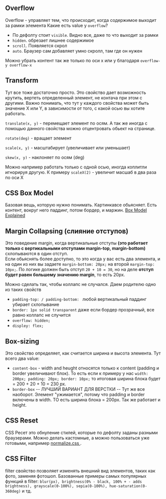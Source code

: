 ## Overflow 

Overflow - управляет тем, что происходит, когда содержимое выходит за рамки элемента
Какие есть value у `overflow`? 
- По дефолту стоит `visible`. Видно все, даже то что выходит за рамки
- `hidden`. обрезает лишнее содержимое
- `scroll`. Появляется скрол
- `auto`. Браузер сам добавляет умно скролл, там где он нужен

Можно убрать контент так же только по оси x или y благодаря `overflow-y overflow-x`

## Transform 
Тут все тоже достаточно просто. Это свойство дает возможность крутить, вертеть определенный элемент, не контача при этом с другими. Важно понимать, что тут у каждого свойства может быть значение X или Y, в зависимости от того, с какой осью вы хотите работать. 

`translate(x, y)` - перемещает элемент по осям. А так же иногда с помощью данного свойства можно отцентровать обьект на странице. 

`rotate(deg)` - вращает элемент

`scale(x, y)` - масштабирует (увеличивает или уменьшает) 

`skew(x, y)` - наклоняет по осям (deg)

Можно например работать только с одной осью, иногда коплитли игнорируя другую. К примеру `scaleX(2)` - увеличит масшаб в два раза по оси X

## CSS Box Model 

Базовая вещь, которую нужно понимать. Картинкавсе обьясняет. Есть контент, вокруг него паддинг, потом бордер, и маржин.
[Box Model Explained](https://ibb.co/hJ9MqmxN)

## Margin Collapsing (слияние отступов)

Это поведение margin, когда вертикальные отступы **(это работает только с вертикальными отступами margin-top, margin-bottom)** схлопываются в один отступ.  
Если обьяснять более доступно, то это когда у вас есть два элемента, и на один из них вы задаете `margin-bottom: 20px;` на второй `margin-top: 10px;`. По логике должен быть отступ `20 + 10 = 30`, но на деле __отступ будет равен большему значению margin__, то есть 20px.

Можно сделать так, чтобы коллапс не случался. 
Даем родителю одно из таких свойств
- `padding-top: / padding-bottom: ` любой вертикальный паддинг убирает схлопывание
- `border: 1px solid transparent` даже если бордер прозрачный, все равно коллапс не случится
- `overflow: hidden;`
- `displey: flex;`

## Box-sizing 

Это свойство определяет, как считается ширина и высота элемента. Тут всего два value: 
- `content-box` - width and heught относятся только к content (padding и border увеличивают блок). То есть если к примеру у нас `width: 200px; padding: 20px; border: 10px;` то итоговая ширина блока будет = 200 + 20 + 10 = 230 px. 
- `border-box` -- ЛУЧШИЙ ВАРИАНТ ДЛЯ ВЕРСТКИ -- Тут же все наоборот. Элемент "ужимается", потому что padding и border включены в width. ТО есть ширина блока = 200px.
Так же работает и height.

## СSS Reset

CSS Ресет это обнуление стилей, которые по дефолту заданы разными браузерами. Можно делать кастомные, а можно пользоваться уже готовыми, например [normalize.css ](https://necolas.github.io/normalize.css/). 

## CSS Filter

filter свойство позволяет изменять внешний вид элементов, таких как фото, заменяя фотошоп. 
Базованные примеры самых популярных функций в filter:
`blur(px), brightness(0% - black, 100% + - adds brightness), grayscale(0-100%), sepia(0-100%), hue-saturation(0-360deg)` и тд. 

